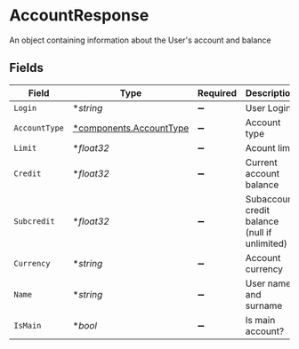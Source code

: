 # AccountResponse

An object containing information about the User's account and balance


## Fields

| Field                                                             | Type                                                              | Required                                                          | Description                                                       | Example                                                           |
| ----------------------------------------------------------------- | ----------------------------------------------------------------- | ----------------------------------------------------------------- | ----------------------------------------------------------------- | ----------------------------------------------------------------- |
| `Login`                                                           | **string*                                                         | :heavy_minus_sign:                                                | User Login                                                        | some_login                                                        |
| `AccountType`                                                     | [*components.AccountType](../../models/components/accounttype.md) | :heavy_minus_sign:                                                | Account type                                                      | PRE-PAID                                                          |
| `Limit`                                                           | **float32*                                                        | :heavy_minus_sign:                                                | Acount limit                                                      | 0                                                                 |
| `Credit`                                                          | **float32*                                                        | :heavy_minus_sign:                                                | Current account balance                                           | 130.44                                                            |
| `Subcredit`                                                       | **float32*                                                        | :heavy_minus_sign:                                                | Subaccount credit balance (null if unlimited)                     | 65.32                                                             |
| `Currency`                                                        | **string*                                                         | :heavy_minus_sign:                                                | Account currency                                                  | PLN                                                               |
| `Name`                                                            | **string*                                                         | :heavy_minus_sign:                                                | User name and surname                                             | Andrzej Nowak                                                     |
| `IsMain`                                                          | **bool*                                                           | :heavy_minus_sign:                                                | Is main account?                                                  | true                                                              |